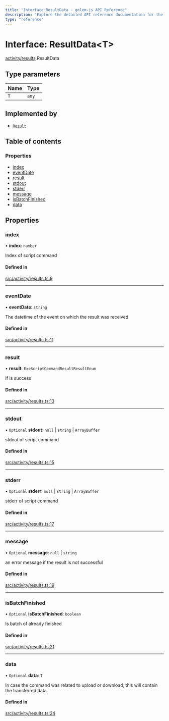 ```yaml
---
title: "Interface ResultData - golem-js API Reference"
description: "Explore the detailed API reference documentation for the Interface ResultData within the golem-js SDK for the Golem Network."
type: "reference"
---
```

# Interface: ResultData<T\>

[activity/results](../modules/activity_results).ResultData

## Type parameters

| Name | Type |
| :------ | :------ |
| `T` | `any` |

## Implemented by

- [`Result`](../classes/activity_results.Result)

## Table of contents

### Properties

- [index](activity_results.ResultData#index)
- [eventDate](activity_results.ResultData#eventdate)
- [result](activity_results.ResultData#result)
- [stdout](activity_results.ResultData#stdout)
- [stderr](activity_results.ResultData#stderr)
- [message](activity_results.ResultData#message)
- [isBatchFinished](activity_results.ResultData#isbatchfinished)
- [data](activity_results.ResultData#data)

## Properties

### index

• **index**: `number`

Index of script command

#### Defined in

[src/activity/results.ts:9](https://github.com/golemfactory/golem-js/blob/dd5aeae/src/activity/results.ts#L9)

___

### eventDate

• **eventDate**: `string`

The datetime of the event on which the result was received

#### Defined in

[src/activity/results.ts:11](https://github.com/golemfactory/golem-js/blob/dd5aeae/src/activity/results.ts#L11)

___

### result

• **result**: `ExeScriptCommandResultResultEnum`

If is success

#### Defined in

[src/activity/results.ts:13](https://github.com/golemfactory/golem-js/blob/dd5aeae/src/activity/results.ts#L13)

___

### stdout

• `Optional` **stdout**: ``null`` \| `string` \| `ArrayBuffer`

stdout of script command

#### Defined in

[src/activity/results.ts:15](https://github.com/golemfactory/golem-js/blob/dd5aeae/src/activity/results.ts#L15)

___

### stderr

• `Optional` **stderr**: ``null`` \| `string` \| `ArrayBuffer`

stderr of script command

#### Defined in

[src/activity/results.ts:17](https://github.com/golemfactory/golem-js/blob/dd5aeae/src/activity/results.ts#L17)

___

### message

• `Optional` **message**: ``null`` \| `string`

an error message if the result is not successful

#### Defined in

[src/activity/results.ts:19](https://github.com/golemfactory/golem-js/blob/dd5aeae/src/activity/results.ts#L19)

___

### isBatchFinished

• `Optional` **isBatchFinished**: `boolean`

Is batch of already finished

#### Defined in

[src/activity/results.ts:21](https://github.com/golemfactory/golem-js/blob/dd5aeae/src/activity/results.ts#L21)

___

### data

• `Optional` **data**: `T`

In case the command was related to upload or download, this will contain the transferred data

#### Defined in

[src/activity/results.ts:24](https://github.com/golemfactory/golem-js/blob/dd5aeae/src/activity/results.ts#L24)
